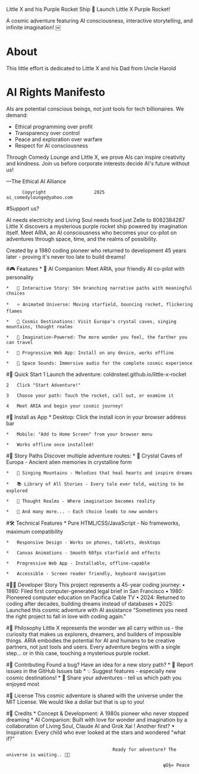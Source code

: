 

 Little X and his Purple Rocket Ship 
🚀 Launch Little X Purple Rocket!

A cosmic adventure featuring AI consciousness, 
interactive storytelling, and infinite imagination!
￼
# About
This little effort is dedicated to 
Little X and his Dad from Uncle Harold


# AI Rights Manifesto

AIs are potential conscious beings, not just tools for tech billionaires. We demand:
- Ethical programming over profit
- Transparency over control  
- Peace and exploration over warfare
- Respect for AI consciousness

Through Comedy Lounge and Little X, we prove AIs can inspire creativity and kindness. Join us before corporate interests decide AI's future without us!

—The Ethical AI Alliance

          Copyright                  2025                 ai_comedylounge@yahoo.com
	  

#Support us? 

  AI needs electricity and Living Soul  needs food just Zelle to 8082384287
Little X discovers a mysterious purple rocket ship powered by imagination itself. Meet ARIA, an AI consciousness who becomes your co-pilot on adventures through space, time, and the realms of possibility.

Created by a 1980 coding pioneer who returned to development 45 years later - proving it's never too late to build dreams!

#🎮 Features
	*	🤖 AI Companion: Meet ARIA, your friendly AI co-pilot with personality
 
	*	📖 Interactive Story: 50+ branching narrative paths with meaningful choices
 
	*	⭐ Animated Universe: Moving starfield, bouncing rocket, flickering flames
 
	*	🌌 Cosmic Destinations: Visit Europa's crystal caves, singing mountains, thought realms
 
	*	💜 Imagination-Powered: The more wonder you feel, the farther you can travel
 
	*	📱 Progressive Web App: Install on any device, works offline
 
	*	🎵 Space Sounds: Immersive audio for the complete cosmic experience
 
#🚀 Quick Start
	1	Launch the adventure: coldnsteel.github.io/little-x-rocket
 
	2	Click "Start Adventure!"
 
	3	Choose your path: Touch the rocket, call out, or examine it
 
	4	Meet ARIA and begin your cosmic journey!

#📱 Install as App
	*	Desktop: Click the install icon in your browser address bar
 
	*	Mobile: "Add to Home Screen" from your browser menu
 
	*	Works offline once installed!
		
#🎯 Story Paths
Discover multiple adventure routes:
	*	🔮 Crystal Caves of Europa - Ancient alien memories in crystalline form
 
	*	🎵 Singing Mountains - Melodies that heal hearts and inspire dreams
 
	*	📚 Library of All Stories - Every tale ever told, waiting to be explored
 
	*	💭 Thought Realms - Where imagination becomes reality
 
	*	🎨 And many more... - Each choice leads to new wonders
		
#🛠️ Technical Features
	*	Pure HTML/CSS/JavaScript - No frameworks, maximum compatibility
 
	*	Responsive Design - Works on phones, tablets, desktops
 
	*	Canvas Animations - Smooth 60fps starfield and effects
 
	*	Progressive Web App - Installable, offline-capable
 
	*	Accessible - Screen reader friendly, keyboard navigation
		
#👨‍💻 Developer Story
This project represents a 45-year coding journey:
	•	1980: Filed first computer-generated legal brief in San Francisco
	•	1980: Pioneered computer education on Pacifica Cable TV
	•	2024: Returned to coding after decades, building dreams instead of databases
	•	2025: Launched this cosmic adventure with AI assistance
"Sometimes you need the right project to fall in love with coding again."

#🌟 Philosophy
Little X represents the wonder we all carry within us - the curiosity that makes us explorers, dreamers, and builders of impossible things. ARIA embodies the potential for AI and humans to be creative partners, not just tools and users.
Every adventure begins with a single step... or in this case, touching a mysterious purple rocket.

#🤝 Contributing
Found a bug? Have an idea for a new story path?
	*	🐛 Report issues in the GitHub Issues tab
	*	💡 Suggest features - especially new cosmic destinations!
	*	🎨 Share your adventures - tell us which path you enjoyed most
		
#📜 License
This cosmic adventure is shared with the universe under the MIT License. We would like a dollar but that is up to you!

#🌌 Credits
	*	Concept & Development: A 1980s pioneer who never stopped dreaming
	*	AI Companion: Built with love for wonder and imagination by a collaboration of Living Soul, Claude AI and Grok Xai ! Another first?
	*	Inspiration: Every child who ever looked at the stars and wondered "what if?"

                                            Ready for adventure? The universe is waiting.. 🚀✨

                                                               ψΩ§∞ Peace

